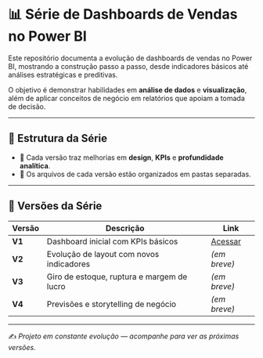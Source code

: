 # 📊 Série de Dashboards de Vendas no Power BI

Este repositório documenta a evolução de dashboards de vendas no Power BI, mostrando a construção passo a passo, desde indicadores básicos até análises estratégicas e preditivas.  

O objetivo é demonstrar habilidades em **análise de dados** e **visualização**, além de aplicar conceitos de negócio em relatórios que apoiam a tomada de decisão.  

---

## 🚀 Estrutura da Série
- 🔹 Cada versão traz melhorias em **design**, **KPIs** e **profundidade analítica**.  
- 🔹 Os arquivos de cada versão estão organizados em pastas separadas.  

---

## 📂 Versões da Série

| Versão   | Descrição | Link |
|----------|-----------|------|
| **V1** | Dashboard inicial com KPIs básicos | [Acessar](https://github.com/Manuela-Carvalho/Power-BI/tree/main/v1) |
| **V2**   | Evolução de layout com novos indicadores | *(em breve)* |
| **V3**   | Giro de estoque, ruptura e margem de lucro | *(em breve)* |
| **V4**   | Previsões e storytelling de negócio | *(em breve)* |



---


✍️ *Projeto em constante evolução — acompanhe para ver as próximas versões.*

